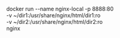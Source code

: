 

docker run --name nginx-local -p 8888:80 \
 -v ~/dir1:/usr/share/nginx/html/dir1:ro \
 -v ~/dir2:/usr/share/nginx/html/dir2:ro \
 nginx
